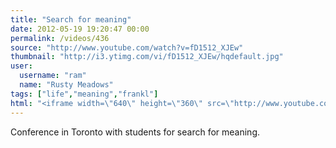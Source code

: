 ```yaml
---
title: "Search for meaning"
date: 2012-05-19 19:20:47 00:00
permalink: /videos/436
source: "http://www.youtube.com/watch?v=fD1512_XJEw"
thumbnail: "http://i3.ytimg.com/vi/fD1512_XJEw/hqdefault.jpg"
user:
  username: "ram"
  name: "Rusty Meadows"
tags: ["life","meaning","frankl"]
html: "<iframe width=\"640\" height=\"360\" src=\"http://www.youtube.com/embed/fD1512_XJEw?wmode=transparent&fs=1&feature=oembed\" frameborder=\"0\" allowfullscreen></iframe>"
---
```


Conference in Toronto with students for search for meaning.